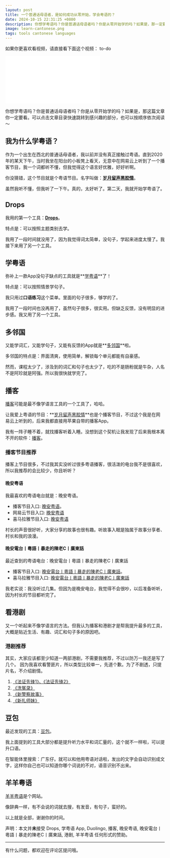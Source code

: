 ```yaml
---
layout: post
title: 一个普通话母语者，是如何成功从零开始，学会粤语的？
date: 2024-10-15 22:31:25 +0800
description: 你想学粤语吗？你是普通话母语者吗？你是从零开始学的吗？如果是，那一定要看这篇博文。作者分享了一个不会方言的人是怎么学会粤语的。
image: learn-cantonese.png
tags: tools cantonese languages
---
```


如果你更喜欢看视频，请直接看下面这个视频：
to-do
 <iframe class="video_frame bilibili" src="//player.bilibili.com/player.html?bvid=&page=1&autoplay=0" scrolling="no" border="0" frameborder="no" framespacing="0" allowfullscreen="true"> </iframe> 

你想学粤语吗？你是普通话母语者吗？你是从零开始学的吗？如果是，那这篇文章你一定要看。可以点击文章目录快速跳转到感兴趣的部分，也可以按顺序依次阅读～


## 我为什么学粤语？

作为一个出生在西北的普通话母语者，我以前并没有真正接触过粤语。直到2020年的某天下午，当时我坐在阳台的小板凳上看天，无意中在网易云上听到了一个播客节目，我一个词都听不懂，但我觉得这个语言好优雅，好好听啊。

你没猜错，这个节目就是个粤语节目。名字叫做：**[岁月留声黑胶情](https://music.163.com/#/djradio?id=342596128)**。

虽然我听不懂，但我听了一下午。真的，太好听了。第二天，我就开始学粤语了。

## Drops

我用的第一个工具：**[Drops](https://apps.apple.com/us/app/drops-language-learning-games/id939540371)**。

特点是：可以按照主题类别去学。

我用了一段时间就没用了，因为我觉得词太简单，没句子，学起来进度太慢了。我接下来用了另一个工具。

## 学粤语

弥补上一款App没句子缺点的工具就是**[学粤语](https://apps.apple.com/cn/app/%E5%AD%A6%E7%B2%A4%E8%AF%AD/id1312750446)**了！

特点是：可以按照情景学句子。

我只用过**口语练习**这个菜单。里面的句子很多，够学的了。

我用了一段时间也没再用了，虽然句子很多，很实用。但缺乏反馈，没有明显的进步感。我又用了另一个工具。

## 多邻国

又能学词汇，又能学句子，又能有反馈的App就是**[多邻国](https://apps.apple.com/cn/app/%E5%A4%9A%E9%82%BB%E5%9B%BDduolingo%E8%8B%B1%E8%AF%AD%E6%97%A5%E8%AF%AD%E6%B3%95%E8%AF%AD/id570060128)**啦。


多邻国的特点是：界面清爽，使用简单，解锁每个单元都能有自豪感。

然而，课程太少了，涉及到的词汇和句子也太少了，吃的不是肠粉就是牛杂，人名不是阿珍就是阿强。所以我很快就学完了。

## 播客

[播客](https://apps.apple.com/us/app/apple-podcasts/id525463029)可能是最不像学语言工具的一个工具了，哈哈。

让我爱上粤语的节目：**[岁月留声黑胶情](https://music.163.com/#/djradio?id=342596128)**也是个播客节目，不过这个我是在网易云上听到的，后来我都直接用苹果自带的播客App。

我有一阵子睡不着，就找播客听着入睡。没想到这个契机让我发现了后来我根本离不开的软件：[播客](https://apps.apple.com/us/app/apple-podcasts/id525463029)。

### 播客节目推荐

播客上节目很多，不过我其实没听过很多粤语播客，很活泼的电台我不是很喜欢，所以我推荐的会比较少，你且听听？

#### 晚安粤语

我最喜欢的粤语电台就是：晚安粤语。

- 播客节目入口: [晚安粤语](https://podcasts.apple.com/us/podcast/%E6%99%9A%E5%AE%89%E7%B2%A4%E8%AF%AD-%E7%96%AF%E7%B2%A4%E6%98%9F%E7%A9%BA-%E5%A5%BD%E4%BA%BA%E5%A5%BD%E6%A2%A6/id1440696937)。
- 网易云节目入口: [晚安粤语](https://music.163.com/#/djradio?id=334397063)
- 喜马拉雅节目入口: [晚安粤语](https://www.ximalaya.com/album/12958195)

村长的声音很好听，大家分享的故事也很有趣。听故事入眠是独属于故事分享者、村长和我的浪漫。

#### 晚安電台丨粵語丨暴走的陳老C丨廣東話

最近查到的粤语电台：晚安電台丨粵語丨暴走的陳老C丨廣東話

- 播客节目入口: [晚安電台丨粵語丨暴走的陳老C丨廣東話](https://podcasts.apple.com/us/podcast/%E6%99%9A%E5%AE%89%E9%9B%BB%E5%8F%B0%E4%B8%A8%E7%B2%B5%E8%AA%9E%E4%B8%A8%E6%9A%B4%E8%B5%B0%E7%9A%84%E9%99%B3%E8%80%81c%E4%B8%A8%E5%BB%A3%E6%9D%B1%E8%A9%B1/id1604327026)。
- 喜马拉雅节目入口: [晚安電台丨粵語丨暴走的陳老C丨廣東話](https://www.ximalaya.com/album/53594669)


我老实说：我没听过几集。但因为是晚安电台，我觉得不会很吵，以后准备听听，因为村长的节目都听完了。


## 看港剧

又一个听起来不像学语言的方法。但我认为播客和港剧才是帮我提升最多的工具，大概是贴近生活、有趣、词汇和句子多的原因吧。

### 港剧推荐

其实，大家应该都至少知道一两部港剧，不需要我推荐，不过以防万一我还是写了几个。
因为我喜欢看警匪片，所以类型比较单一，先道个歉。为了不剧透，只提片名，不介绍剧情。

1. [《法证先锋1》、《法证先锋2》](https://baike.baidu.com/item/%E6%B3%95%E8%AF%81%E5%85%88%E9%94%8B/22418)
1. [《洗冤录》](https://baike.baidu.com/item/%E6%B4%97%E5%86%A4%E5%BD%95/79670)
1. [《新警察故事》](https://baike.baidu.com/item/%E6%96%B0%E8%AD%A6%E5%AF%9F%E6%95%85%E4%BA%8B/1258152)
1. [《新扎师妹》](https://baike.baidu.com/item/%E6%96%B0%E6%89%8E%E5%B8%88%E5%A6%B9/6416378)

## 豆包

最近发现的工具：[豆包](https://www.doubao.com/chat/)。

我上面提到的工具大部分都是提升听力水平和词汇量的，这个就不一样啦，可以提升口语。

在智能体里搜索：广东仔。就可以和他用粤语对话啦，发出的文字会自动识别成文字，这样你自己也可以知道你哪个词说的不对，语音识别不出来。

## 羊羊粤语

[羊羊粤语](https://shyyp.net/)是个网站。

像辞典一样，有不会说的词就去搜，有发音，有句子，蛮好的。


以上就是全部，谢谢你的时间。

声明：本文并**未**接受 Drops, 学粤语 App, Duolingo, 播客, 晚安粤语, 晚安電台丨粵語丨暴走的陳老C丨廣東話, 港剧, 羊羊粤语 任何形式的赞助。

---

有什么问题，都欢迎在评论区提问哦。
